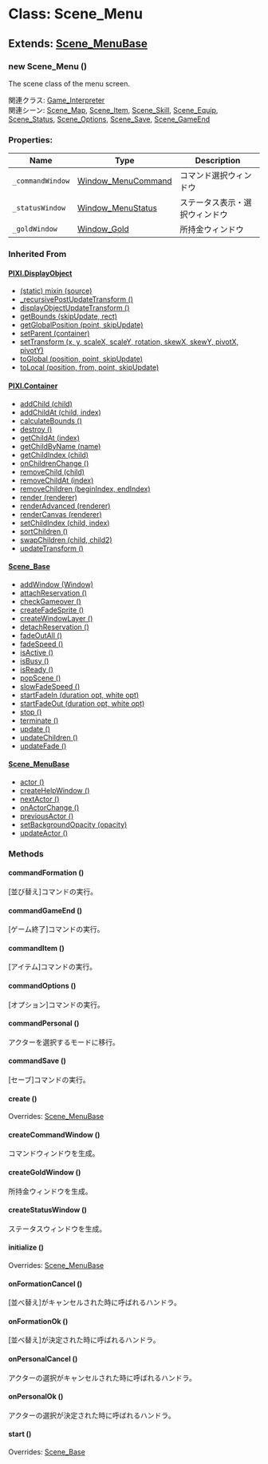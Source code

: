 # Class: Scene_Menu

## Extends: [Scene_MenuBase](Scene_MenuBase.md)

### new Scene_Menu ()
The scene class of the menu screen.

関連クラス: [Game_Interpreter](Game_Interpreter.md)<br />
関連シーン: [Scene_Map](Scene_Map.md), [Scene_Item](Scene_Item.md), [Scene_Skill](Scene_Skill.md), [Scene_Equip](Scene_Equip.md), [Scene_Status](Scene_Status.md), [Scene_Options](Scene_Options.md), [Scene_Save](Scene_Save.md), [Scene_GameEnd](Scene_GameEnd.md)

### Properties:

| Name | Type | Description |
| --- | --- | --- |
| `_commandWindow` | [Window_MenuCommand](Window_MenuCommand.md) | コマンド選択ウィンドウ |
| `_statusWindow` | [Window_MenuStatus](Window_MenuStatus.md) | ステータス表示・選択ウィンドウ |
| `_goldWindow` | [Window_Gold](Window_Gold.md) | 所持金ウィンドウ |

### Inherited From

#### [PIXI.DisplayObject](PIXI.DisplayObject.md)

* [(static) mixin (source)](PIXI.DisplayObject.md#static-mixin-source)
* [\_recursivePostUpdateTransform ()](PIXI.DisplayObject.md#_recursivepostupdatetransform-)
* [displayObjectUpdateTransform ()](PIXI.DisplayObject.md#displayobjectupdatetransform-)
* [getBounds (skipUpdate, rect)](PIXI.DisplayObject.md#getbounds-skipupdate-rect--pixirectangle)
* [getGlobalPosition (point, skipUpdate)](PIXI.DisplayObject.md#getglobalposition-point-skipupdate--pixipoint)
* [setParent (container)](PIXI.DisplayObject.md#setparent-container--pixicontainer)
* [setTransform (x, y, scaleX, scaleY, rotation, skewX, skewY, pivotX, pivotY)](PIXI.DisplayObject.md#settransform-x-y-scalex-scaley-rotation-skewx-skewy-pivotx-pivoty--pixidisplayobject)
* [toGlobal (position, point, skipUpdate)](PIXI.DisplayObject.md#toglobal-position-point-skipupdate--pixipoint)
* [toLocal (position, from, point, skipUpdate)](PIXI.DisplayObject.md#tolocal-position-from-point-skipupdate--pixipoint)

#### [PIXI.Container](PIXI.Container.md)

* [addChild (child) ](PIXI.Container.md#addchild-child--pixidisplayobject)
* [addChildAt (child, index)](PIXI.Container.md#addchildat-child-index--pixidisplayobject)
* [calculateBounds ()](PIXI.Container.md#calculatebounds-)
* [destroy ()](PIXI.Container.md#destroy-)
* [getChildAt (index)](PIXI.Container.md#getchildat-index--pixidisplayobject)
* [getChildByName (name)](PIXI.Container.md#getchildbyname-name--pixidisplayobject)
* [getChildIndex (child)](PIXI.Container.md#getchildindex-child--pixidisplayobject)
* [onChildrenChange ()](PIXI.Container.md#onchildrenchange-)
* [removeChild (child)](PIXI.Container.md#removechild-child--pixidisplayobject)
* [removeChildAt (index)](PIXI.Container.md#removechildat-index--pixidisplayobject)
* [removeChildren (beginIndex, endIndex)](PIXI.Container.md#removechildren-beginindex-endindex--arraypixidisplayobject)
* [render (renderer)](PIXI.Container.md#render-renderer)
* [renderAdvanced (renderer)](PIXI.Container.md#renderadvanced-renderer)
* [renderCanvas (renderer)](PIXI.Container.md#rendercanvas-renderer)
* [setChildIndex (child, index)](PIXI.Container.md#setchildindex-child-index)
* [sortChildren ()](PIXI.Container.md#sortchildren-)
* [swapChildren (child, child2)](PIXI.Container.md#swapchildren-child-child2)
* [updateTransform ()](PIXI.Container.md#updatetransform-)

#### [Scene_Base](Scene_Base.md)

* [addWindow (Window)](Scene_Base.md#addwindow-window)
* [attachReservation ()](Scene_Base.md#attachreservation-)
* [checkGameover ()](Scene_Base.md#checkgameover-)
* [createFadeSprite ()](Scene_Base.md#createfadesprite-)
* [createWindowLayer ()](Scene_Base.md#createwindowlayer-)
* [detachReservation ()](Scene_Base.md#detachreservation-)
* [fadeOutAll ()](Scene_Base.md#fadeoutall-)
* [fadeSpeed ()](Scene_Base.md#fadespeed---number)
* [isActive () ](Scene_Base.md#isactive---boolean)
* [isBusy ()](Scene_Base.md#isbusy---boolean)
* [isReady ()](Scene_Base.md#isready---boolean)
* [popScene ()](Scene_Base.md#popscene-)
* [slowFadeSpeed ()](Scene_Base.md#slowfadespeed---number)
* [startFadeIn (duration opt, white opt)](Scene_Base.md#startfadein-duration-opt-white-opt)
* [startFadeOut (duration opt, white opt)](Scene_Base.md#startfadeout-duration-opt-white-opt)
* [stop ()](Scene_Base.md#stop-)
* [terminate ()](Scene_Base.md#terminate-)
* [update ()](Scene_Base.md#update-)
* [updateChildren ()](Scene_Base.md#updatechildren-)
* [updateFade ()](Scene_Base.md#updatefade-)

#### [Scene_MenuBase](Scene_MenuBase.md)

* [actor ()](Scene_MenuBase.md#actor---game_actor)
* [createHelpWindow ()](Scene_MenuBase.md#createhelpwindow-)
* [nextActor ()](Scene_MenuBase.md#nextactor-)
* [onActorChange ()](Scene_MenuBase.md#onactorchange-)
* [previousActor ()](Scene_MenuBase.md#previousactor-)
* [setBackgroundOpacity (opacity)](Scene_MenuBase.md#setbackgroundopacity-opacity)
* [updateActor ()](Scene_MenuBase.md#updateactor-)


### Methods

#### commandFormation ()
[並び替え]コマンドの実行。


#### commandGameEnd ()
[ゲーム終了]コマンドの実行。


#### commandItem ()
[アイテム]コマンドの実行。


#### commandOptions ()
[オプション]コマンドの実行。


#### commandPersonal ()
アクターを選択するモードに移行。


#### commandSave ()
[セーブ]コマンドの実行。


#### create ()
Overrides: [Scene_MenuBase](Scene_MenuBase.md#create-)


#### createCommandWindow ()
コマンドウィンドウを生成。


#### createGoldWindow ()
所持金ウィンドウを生成。


#### createStatusWindow ()
ステータスウィンドウを生成。

#### initialize ()
Overrides: [Scene_MenuBase](Scene_MenuBase.md#initialize-)


#### onFormationCancel ()
[並べ替え]がキャンセルされた時に呼ばれるハンドラ。


#### onFormationOk ()
[並べ替え]が決定された時に呼ばれるハンドラ。


#### onPersonalCancel ()
アクターの選択がキャンセルされた時に呼ばれるハンドラ。


#### onPersonalOk ()
アクターの選択が決定された時に呼ばれるハンドラ。


#### start ()
Overrides: [Scene_Base](Scene_Base.md#start-)

